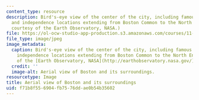 ```yaml
---
content_type: resource
description: Bird's-eye view of the center of the city, including famous colonial
  and independence locations extending from Boston Common to the North End. (Image
  courtesy of the Earth Observatory, NASA.)
file: https://ol-ocw-studio-app-production.s3.amazonaws.com/courses/11-482j-regional-socioeconomic-impact-analyses-and-modeling-fall-2007/f71b8f556904fb7576ddae0b54b35602_11-482jf07-th.jpg
file_type: image/jpeg
image_metadata:
  caption: Bird's-eye view of the center of the city, including famous colonial and
    independence locations extending from Boston Common to the North End. (Image courtesy
    of the [Earth Observatory, NASA](http://earthobservatory.nasa.gov/).)
  credit: ''
  image-alt: Aerial view of Boston and its surroundings.
resourcetype: Image
title: Aerial view of Boston and its surroundings
uid: f71b8f55-6904-fb75-76dd-ae0b54b35602
---
```

